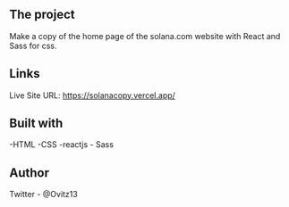 ## The project
Make a copy of the home page of the solana.com website with React and Sass for css. 

## Links
Live Site URL: https://solanacopy.vercel.app/

## Built with
-HTML -CSS -reactjs - Sass

## Author
Twitter - @Ovitz13
